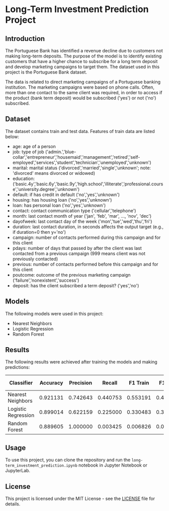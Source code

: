 # Long-Term Investment Prediction Project

## Introduction

The Portuguese Bank has identified a revenue decline due to customers not making long-term deposits. The purpose of the model is to identify existing customers that have a higher chance to subscribe for a long term deposit and develop marketing campaigns to target them. The dataset used in this project is the Portuguese Bank dataset.

The data is related to direct marketing campaigns of a Portuguese banking institution. The marketing campaigns were based on phone calls. Often, more than one contact to the same client was required, in order to access if the product (bank term deposit) would be subscribed ('yes') or not ('no') subscribed.

## Dataset

The dataset contains train and test data. Features of train data are listed below:

-   age: age of a person
-   job: type of job ('admin.','blue-collar','entrepreneur','housemaid','management','retired','self-employed','services','student','technician','unemployed','unknown')
-   marital: marital status ('divorced','married','single','unknown'; note: 'divorced' means divorced or widowed)
-   education: ('basic.4y','basic.6y','basic.9y','high.school','illiterate','professional.course','university.degree','unknown')
-   default: if has credit in default ('no','yes','unknown')
-   housing: has housing loan ('no','yes','unknown')
-   loan: has personal loan ('no','yes','unknown')
-   contact: contact communication type ('cellular','telephone')
-   month: last contact month of year ('jan', 'feb', 'mar', ..., 'nov', 'dec')
-   dayofweek: last contact day of the week ('mon','tue','wed','thu','fri')
-   duration: last contact duration, in seconds affects the output target (e.g., if duration=0 then y='no')
-   campaign: number of contacts performed during this campaign and for this client
-   pdays: number of days that passed by after the client was last contacted from a previous campaign (999 means client was not previously contacted)
-   previous: number of contacts performed before this campaign and for this client
-   poutcome: outcome of the previous marketing campaign ('failure','nonexistent','success')
-   deposit: has the client subscribed a term deposit? ('yes','no')

## Models

The following models were used in this project:

-   Nearest Neighbors
-   Logistic Regression
-   Random Forest

## Results

The following results were achieved after training the models and making predictions:

| Classifier          | Accuracy | Precision | Recall   | F1 Train | F1 Test  | Train Time |
|-----------|-----------|-----------|-----------|-----------|-----------|-----------|
| Nearest Neighbors   | 0.921131 | 0.742643  | 0.440753 | 0.553191 | 0.400000 | 0.075835   |
| Logistic Regression | 0.899014 | 0.622159  | 0.225000 | 0.330483 | 0.327409 | 0.035240   |
| Random Forest       | 0.889605 | 1.000000  | 0.003425 | 0.006826 | 0.007547 | 0.585027   |

## Usage

To use this project, you can clone the repository and run the `long-term_investment_prediction.ipynb` notebook in Jupyter Notebook or JupyterLab.

## License

This project is licensed under the MIT License - see the [LICENSE](LICENSE) file for details.